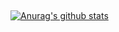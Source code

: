 <!--  ## 🌱 I’m currently learning ...
  ✏ Web FrontEnd : HTML5/CSS3/JavaScript     
  ✏ Web BackEnd : Node.JS
  ✏  JAVA
 
 ## 📫 How to reach me: 
 ### Please send me an e-mail.      
  📩 chamgrace@naver.com      -->
 
 
 ##
 [![Anurag's github stats](https://github-readme-stats.vercel.app/api?username=hwihwi99)](https://github.com/anuraghazra/github-readme-stats)

<!--
**hwihwi99/hwihwi99** is a ✨ _special_ ✨ repository because its `README.md` (this file) appears on your GitHub profile.

Here are some ideas to get you started:

- 🔭 I’m currently working on ...
- 🌱 I’m currently learning ...
- 👯 I’m looking to collaborate on ...
- 🤔 I’m looking for help with ...
- 💬 Ask me about ...
- 📫 How to reach me: ...
- 😄 Pronouns: ...
- ⚡ Fun fact: ...
-->
